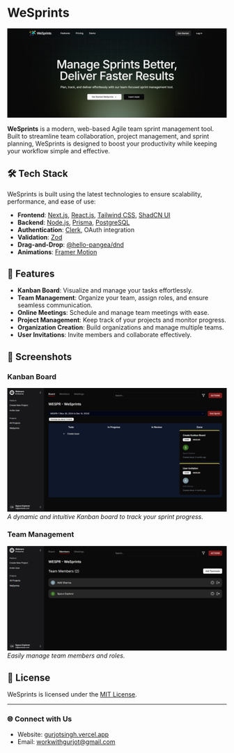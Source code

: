 # WeSprints

![WeSprints Banner](https://raw.githubusercontent.com/gurjotsingh22022/WeSprints/refs/heads/main/demo/landingPage.png)

**WeSprints** is a modern, web-based Agile team sprint management tool. Built to streamline team collaboration, project management, and sprint planning, WeSprints is designed to boost your productivity while keeping your workflow simple and effective.

## 🛠 Tech Stack

WeSprints is built using the latest technologies to ensure scalability, performance, and ease of use:

- **Frontend**: [Next.js](https://nextjs.org/), [React.js](https://reactjs.org/), [Tailwind CSS](https://tailwindcss.com/), [ShadCN UI](https://shadcn.dev/)
- **Backend**: [Node.js](https://nodejs.org/), [Prisma](https://www.prisma.io/), [PostgreSQL](https://www.postgresql.org/)
- **Authentication**: [Clerk](https://clerk.dev/), OAuth integration
- **Validation**: [Zod](https://zod.dev/)
- **Drag-and-Drop**: [@hello-pangea/dnd](https://hello-pangea.github.io/dnd/)
- **Animations**: [Framer Motion](https://www.framer.com/motion/)

## 🚀 Features

- **Kanban Board**: Visualize and manage your tasks effortlessly.
- **Team Management**: Organize your team, assign roles, and ensure seamless communication.
- **Online Meetings**: Schedule and manage team meetings with ease.
- **Project Management**: Keep track of your projects and monitor progress.
- **Organization Creation**: Build organizations and manage multiple teams.
- **User Invitations**: Invite members and collaborate effectively.

## 🌟 Screenshots

### Kanban Board
![Kanban Board](https://raw.githubusercontent.com/gurjotsingh22022/WeSprints/refs/heads/main/demo/KunBun.png)
_A dynamic and intuitive Kanban board to track your sprint progress._

### Team Management
![Team Management](https://raw.githubusercontent.com/gurjotsingh22022/WeSprints/refs/heads/main/demo/Team.png)
_Easily manage team members and roles._


## 📜 License

WeSprints is licensed under the [MIT License](LICENSE).

---

### 🌐 Connect with Us

- Website: [gurjotsingh.vercel.app](https://gurjotsingh.vercel.app)
- Email: [workwithgurjot@gmail.com](mailto:workwithgurjot@gmail.com)
